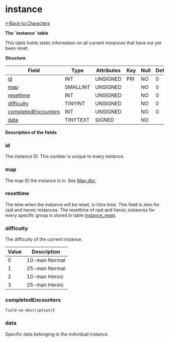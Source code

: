 # instance

[<-Back-to:Characters](database-characters.md)

**The \`instance\` table**

This table holds static information on all current instances that have not yet been reset.

**Structure**

| Field                    | Type     | Attributes | Key | Null | Default | Extra | Comment |
|------------------------- | -------- | ---------- | --- | ---- | ------- | ----- | --------|
| [id][1]                  | INT      | UNSIGNED   | PRI | NO   | 0       |       |         |
| [map][2]                 | SMALLINT | UNSIGNED   |     | NO   | 0       |       |         |
| [resettime][3]           | INT      | UNSIGNED   |     | NO   | 0       |       |         |
| [difficulty][4]          | TINYINT  | UNSIGNED   |     | NO   | 0       |       |         |
| [completedEncounters][5] | INT      | UNSIGNED   |     | NO   | 0       |       |         |
| [data][6]                | TINYTEXT | SIGNED     |     | NO   |         |       |         |

[1]: #id
[2]: #map
[3]: #resettime
[4]: #difficulty
[5]: #completedencounters
[6]: #data

**Description of the fields**

### id

The instance ID. This number is unique to every instance.

### map

The map ID the instance is in. See [Map.dbc](map).

### resettime

The time when the instance will be reset, in Unix time. This field is zero for raid and heroic instances.
The resettime of raid and heroic instances for every specific group is stored in table [instance\_reset](instance_reset).

### difficulty

The difficulty of the current instance.

| Value | Description   |
| ----- | ------------- |
| 0     | 10-man Normal |
| 1     | 25-man Normal |
| 2     | 10-man Heroic |
| 3     | 25-man Heroic |

### completedEncounters

`field-no-description|5`

### data

Specific data belonging to the individual instance.